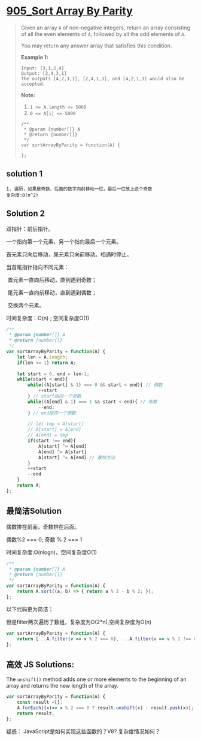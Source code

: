 # [905_Sort Array By Parity](https://leetcode.com/problems/sort-array-by-parity/)

> Given an array `A` of non-negative integers, return an array consisting of all the even elements of `A`, followed by all the odd elements of `A`.
>
> You may return any answer array that satisfies this condition.
>
> **Example 1:**
>
> ```
> Input: [3,1,2,4]
> Output: [2,4,3,1]
> The outputs [4,2,3,1], [2,4,1,3], and [4,2,1,3] would also be accepted.
> ```
>
>  **Note:**
>
> 1. `1 <= A.length <= 5000`
> 2. `0 <= A[i] <= 5000`
>
> ```
> /**
>  * @param {number[]} A
>  * @return {number[]}
>  */
> var sortArrayByParity = function(A) {
>     
> };
> ```



## solution 1

```
1. 遍历，如果是奇数，后面的数字向前移动一位，最后一位放上这个奇数
复杂度:O(n^2)
```

## Solution 2

双指针：前后指针。

一个指向第一个元素，另一个指向最后一个元素。

首元素只向后移动，尾元素只向前移动。相遇时停止。

当首尾指针指向不同元素：

​	首元素一直向后移动，直到遇到奇数；

​		尾元素一直向前移动，直到遇到偶数；

​			交换两个元素。

时间复杂度：O(n) ; 空间复杂度O(1)

```javascript
/**
 * @param {number[]} A
 * @return {number[]}
 */
var sortArrayByParity = function(A) {
    let len = A.length;
    if(len <= 1) return A;
    
    let start = 0, end = len-1;
    while(start < end){
        while((A[start] & 1) === 0 && start < end){ // 偶数
            ++start
        } // start指向一个奇数
        while((A[end] & 1) === 1 && start < end){ // 奇数
            --end;
        } // end指向一个偶数
        
        // let tmp = A[start]
        // A[start] = A[end]
        // A[end] = tmp
        if(start !== end){
            A[start] ^= A[end]
            A[end] ^= A[start]
            A[start] ^= A[end] // 最快方法
        }
        ++start
        --end
    }
   	return A;
};
```



## 最简洁Solution

偶数排在前面，奇数排在后面。

偶数%2  ===  0; 奇数 % 2 === 1

时间复杂度:O(nlogn)，空间复杂度O(1)

```javascript
/**
 * @param {number[]} A
 * @return {number[]}
 */
var sortArrayByParity = function(A) {
    return A.sort((a, b) => { return a % 2 - b % 2; }); 
}; 
```

以下代码更为简洁：

但是filter两次遍历了数组，复杂度为O(2*n),空间复杂度为O(n)

```javascript
var sortArrayByParity = function(A) {
    return [...A.filter(v => v % 2 === 0), ...A.filter(v => v % 2 !== 0)];
};
```



## 高效 JS Solutions:

The `unshift()` method adds one or more elements to the beginning of an array and returns the new length of the array.

```javascript
var sortArrayByParity = function(A) {
    const result =[];
    A.forEach((x)=> x % 2 === 0 ? result.unshift(x) : result.push(x));
    return result;
};
```



疑惑： JavaScript是如何实现这些函数的？V8? 复杂度情况如何？

